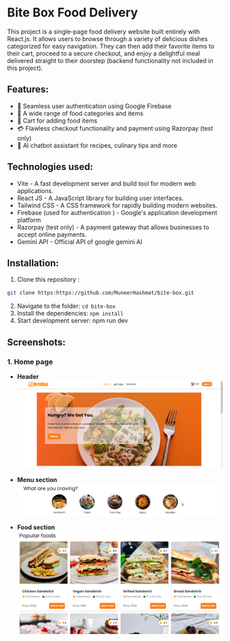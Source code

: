 # Bite Box Food Delivery

This project is a single-page food delivery website built entirely with React.js. It allows users to browse through a variety of delicious dishes categorized for easy navigation. They can then add their favorite items to their cart, proceed to a secure checkout, and enjoy a delightful meal delivered straight to their doorstep (backend functionality not included in this project).

## Features: 
- 🔐 Seamless user authentication using Google Firebase
- 🍔 A wide range of food categories and items
- 🛒 Cart for adding food items
- 💳 Flawless checkout functionality and payment using Razorpay (test only)
- 🤖 AI chatbot assistant for recipes, culinary tips and more

## Technologies used:
- Vite - A fast development server and build tool for modern web applications.
- React JS -  A JavaScript library for building user interfaces.
- Tailwind CSS - A CSS framework for rapidly building modern websites.
- Firebase (used for authentication ) - Google's application development platform 
- Razorpay (test only) - A payment gateway that allows businesses to accept online payments.
- Gemini API - Official API of google gemini AI

## Installation:
1. Clone this repository :
``` bash
git clone https:https://github.com/MuneerHashmat/bite-box.git
```
2. Navigate to the folder: ``` cd bite-box ```
3. Install the dependencies: ``` npm install ```
4. Start development server: npm run dev

## Screenshots:

### 1. Home page
- **Header**
![image](./src/assets/screenshots/1.png)

- **Menu section**
![image](./src/assets/screenshots/2.png)

- **Food section**
![image](./src/assets/screenshots/3.png)
